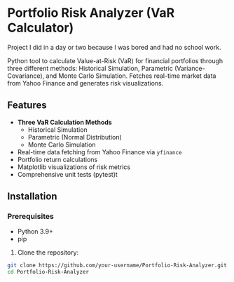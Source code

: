 # Portfolio Risk Analyzer (VaR Calculator)
Project I did in a day or two because I was bored and had no school work.

Python tool to calculate Value-at-Risk (VaR) for financial portfolios through three different methods: Historical Simulation, Parametric (Variance-Covariance), and Monte Carlo Simulation. Fetches real-time market data from Yahoo Finance and generates risk visualizations.

## Features

- **Three VaR Calculation Methods**
  - Historical Simulation
  - Parametric (Normal Distribution)
  - Monte Carlo Simulation
- Real-time data fetching from Yahoo Finance via `yfinance`
- Portfolio return calculations
- Matplotlib visualizations of risk metrics
- Comprehensive unit tests (pytest)t

## Installation

### Prerequisites
- Python 3.9+
- pip

1. Clone the repository:
```bash
git clone https://github.com/your-username/Portfolio-Risk-Analyzer.git
cd Portfolio-Risk-Analyzer
